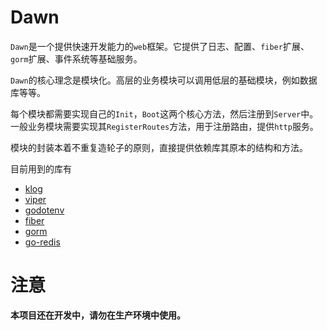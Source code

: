 # Dawn
`Dawn`是一个提供快速开发能力的`web`框架。它提供了日志、配置、`fiber`扩展、`gorm`扩展、事件系统等基础服务。

`Dawn`的核心理念是模块化。高层的业务模块可以调用低层的基础模块，例如数据库等等。

每个模块都需要实现自己的`Init`，`Boot`这两个核心方法，然后注册到`Server`中。一般业务模块需要实现其`RegisterRoutes`方法，用于注册路由，提供`http`服务。

模块的封装本着不重复造轮子的原则，直接提供依赖库其原本的结构和方法。

目前用到的库有
- [klog](https://github.com/kubernetes/klog)
- [viper](https://github.com/spf13/viper)
- [godotenv](https://github.com/joho/godotenv)
- [fiber](https://github.com/gofiber/fiber)
- [gorm](https://github.com/go-gorm/gorm)
- [go-redis](https://github.com/go-redis/redis)

# 注意
**本项目还在开发中，请勿在生产环境中使用。**
